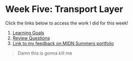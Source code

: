 # Week Five: Transport Layer
Click the links below to access the work I did for this week!
1. [Learning Goals](learning_goals05.md)
2. [Review Questions](review_questions05.md)
3. [Link to my feedback on MIDN Summers portfolio]()

> Damn this is gonna kill me
